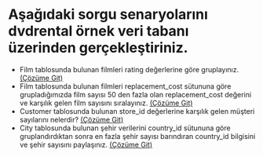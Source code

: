 # Aşağıdaki sorgu senaryolarını dvdrental örnek veri tabanı üzerinden gerçekleştiriniz.

- Film tablosunda bulunan filmleri rating değerlerine göre gruplayınız. [(Çözüme Git)](1.sql)
- Film tablosunda bulunan filmleri replacement_cost sütununa göre grupladığımızda film sayısı 50 den fazla olan replacement_cost değerini ve karşılık gelen film sayısını sıralayınız. [(Çözüme Git)](2.sql)
- Customer tablosunda bulunan store_id değerlerine karşılık gelen müşteri sayılarını nelerdir? [(Çözüme Git)](3.sql)
- City tablosunda bulunan şehir verilerini country_id sütununa göre gruplandırdıktan sonra en fazla şehir sayısı barındıran country_id bilgisini ve şehir sayısını paylaşınız. [(Çözüme Git)](4.sql)